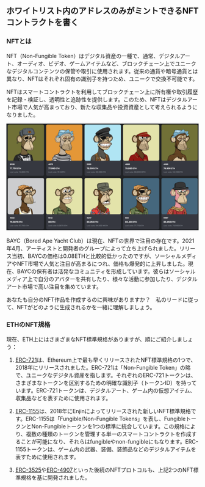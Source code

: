 ## ホワイトリスト内のアドレスのみがミントできるNFTコントラクトを書く

### NFTとは

NFT（Non-Fungible Token）はデジタル資産の一種で、通常、デジタルアート、オーディオ、ビデオ、ゲームアイテムなど、ブロックチェーン上でユニークなデジタルコンテンツの保管や取引に使用されます。従来の通貨や暗号通貨とは異なり、NFTはそれぞれ固有の識別子を持つため、ユニークで交換不可能です。

NFTはスマートコントラクトを利用してブロックチェーン上に所有権や取引履歴を記録・検証し、透明性と追跡性を提供します。このため、NFTはデジタルアート市場で人気が高まっており、新たな収集品や投資資産として考えられるようになりました。

![image-20230222182919997](/public/images/Polygon-Whitelist-NFT/section-2/2_1_1.png)

BAYC（Bored Ape Yacht Club）は現在、NFTの世界で注目の存在です。2021年4月、アーティストと開発者のグループによって立ち上げられました。リリース当初、BAYCの価格は0.08ETHと比較的低かったのですが、ソーシャルメディアやNFT市場で人気と注目が高まるにつれ、価格も爆発的に上昇しました。現在、BAYCの保有者は活発なコミュニティを形成しています。彼らはソーシャルメディア上で自分のアバターを共有したり、様々な活動に参加したり、デジタルアート市場で高い注目を集めています。

あなたも自分のNFT作品を作成するのに興味がありますか？　私のリードに従って、NFTがどのように生成されるかを一緒に理解しましょう。

### ETHのNFT規格

現在、ETH上にはさまざまなNFT標準規格がありますが、順にご紹介しましょう：

1. [ERC-721](https://eips.ethereum.org/EIPS/eip-721)は、Ethereum上で最も早くリリースされたNFT標準規格の1つで、2018年にリリースされました。ERC-721は「Non-Fungible Token」の略で、ユニークなデジタル資産を指します。それぞれのERC-721トークンは、さまざまなトークンを区別するための明確な識別子（トークンID）を持っています。ERC-721トークンは、デジタルアート、ゲーム内の仮想アイテム、収集品などを表すために使用されます。

2. [ERC-1155](https://eips.ethereum.org/EIPS/eip-1155)は、2018年にEnjinによってリリースされた新しいNFT標準規格です。ERC-1155は「Fungible/Non-Fungible Tokens」を表し、FungibleトークンとNon-Fungibleトークンを1つの標準に統合しています。この規格により、複数の種類のトークンを管理する単一のスマートコントラクトを作成することが可能になり、それらはfungibleやnon-fungibleにもなります。ERC-1155トークンは、ゲーム内の武器、装備、装飾品などのデジタルアイテムを表すために使用されます。

3. [ERC-3525](https://eips.ethereum.org/EIPS/eip-3525)や[ERC-4907](https://eips.ethereum.org/EIPS/eip-4907)といった後続のNFTプロトコルも、上記2つのNFT標準規格を基に開発されました。